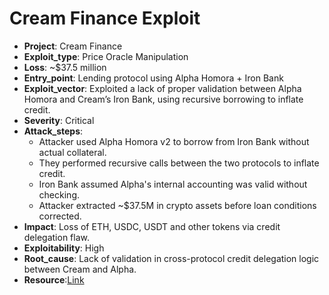 # Cream Finance Exploit 

- **Project**: Cream Finance
- **Exploit_type**: Price Oracle Manipulation
- **Loss**: ~$37.5 million
- **Entry_point**: Lending protocol using Alpha Homora + Iron Bank
- **Exploit_vector**: Exploited a lack of proper validation between Alpha Homora and Cream’s Iron Bank, using recursive borrowing to inflate credit.
- **Severity**: Critical
- **Attack_steps**:
    - Attacker used Alpha Homora v2 to borrow from Iron Bank without actual collateral.
    - They performed recursive calls between the two protocols to inflate credit.
    - Iron Bank assumed Alpha's internal accounting was valid without checking.
    - Attacker extracted ~$37.5M in crypto assets before loan conditions corrected.
- **Impact**: Loss of ETH, USDC, USDT and other tokens via credit delegation flaw.
- **Exploitability**: High
- **Root_cause**: Lack of validation in cross-protocol credit delegation logic between Cream and Alpha.
- **Resource**:[Link](https://www.coindesk.com/business/2021/10/27/cream-finance-exploited-in-flash-loan-attack-worth-over-100m)

